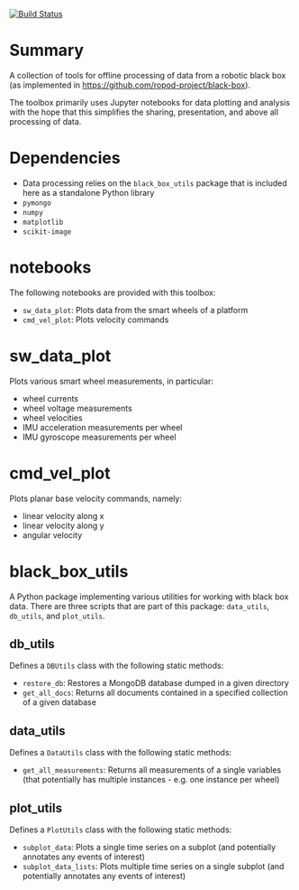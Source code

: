[![Build Status](https://travis-ci.org/ropod-project/black-box-tools.svg?branch=master)](https://travis-ci.org/ropod-project/black-box-tools)

# Summary

A collection of tools for offline processing of data from a robotic black box (as implemented in https://github.com/ropod-project/black-box).

The toolbox primarily uses Jupyter notebooks for data plotting and analysis with the hope that this simplifies the sharing, presentation, and above all processing of data.

# Dependencies

* Data processing relies on the `black_box_utils` package that is included here as a standalone Python library
* `pymongo`
* `numpy`
* `matplotlib`
* `scikit-image`

# notebooks

The following notebooks are provided with this toolbox:
* `sw_data_plot`: Plots data from the smart wheels of a platform
* `cmd_vel_plot`: Plots velocity commands

# sw_data_plot

Plots various smart wheel measurements, in particular:
* wheel currents
* wheel voltage measurements
* wheel velocities
* IMU acceleration measurements per wheel
* IMU gyroscope measurements per wheel

# cmd_vel_plot

Plots planar base velocity commands, namely:
* linear velocity along x
* linear velocity along y
* angular velocity

# black_box_utils

A Python package implementing various utilities for working with black box data. There are three scripts that are part of this package: `data_utils`, `db_utils`, and `plot_utils`.

## db_utils

Defines a `DBUtils` class with the following static methods:

* `restore_db`: Restores a MongoDB database dumped in a given directory
* `get_all_docs`: Returns all documents contained in a specified collection of a given database


## data_utils

Defines a `DataUtils` class with the following static methods:

* `get_all_measurements`: Returns all measurements of a single variables (that potentially has multiple instances - e.g. one instance per wheel)

## plot_utils

Defines a `PlotUtils` class with the following static methods:
* `subplot_data`: Plots a single time series on a subplot (and potentially annotates any events of interest)
* `subplot_data_lists`: Plots multiple time series on a single subplot (and potentially annotates any events of interest)
